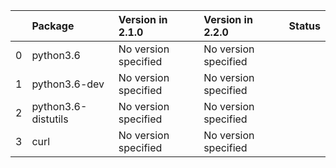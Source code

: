 <!-- markdown-link-check-disable -->

|    | Package             | Version in 2.1.0     | Version in 2.2.0     | Status   |
|---:|:--------------------|:---------------------|:---------------------|:---------|
|  0 | python3.6           | No version specified | No version specified |          |
|  1 | python3.6-dev       | No version specified | No version specified |          |
|  2 | python3.6-distutils | No version specified | No version specified |          |
|  3 | curl                | No version specified | No version specified |          |